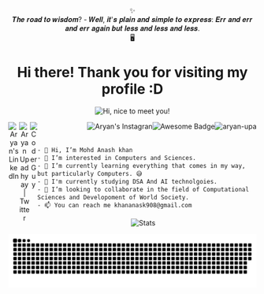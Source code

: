 <p align="center"> 
 ✨<br>𝑻𝒉𝒆 𝒓𝒐𝒂𝒅 𝒕𝒐 𝒘𝒊𝒔𝒅𝒐𝒎? - 𝑾𝒆𝒍𝒍, 𝒊𝒕'𝒔 𝒑𝒍𝒂𝒊𝒏 𝒂𝒏𝒅 𝒔𝒊𝒎𝒑𝒍𝒆 𝒕𝒐 𝒆𝒙𝒑𝒓𝒆𝒔𝒔: 𝑬𝒓𝒓 𝒂𝒏𝒅 𝒆𝒓𝒓 𝒂𝒏𝒅 𝒆𝒓𝒓 𝒂𝒈𝒂𝒊𝒏 𝒃𝒖𝒕 𝒍𝒆𝒔𝒔 𝒂𝒏𝒅 𝒍𝒆𝒔𝒔 𝒂𝒏𝒅 𝒍𝒆𝒔𝒔.<br>🖥️
</p>

<h1 align="center">Hi there! Thank you for visiting my profile :D</h1>

<p align="center">
  <img src="https://media4.giphy.com/media/v1.Y2lkPTc5MGI3NjExNzVjYTZoZDRrNzU0ems4am50YzhpcHFuMjRhZzdheHE4aDlvb3U0ZSZlcD12MV9pbnRlcm5hbF9naWZfYnlfaWQmY3Q9Zw/4ilFRqgbzbx4c/giphy.gif" width=500px title="Hi, nice to meet you!">
</p>



<p align="center"> 
  
  <a href="https://www.linkedin.com/in/aryan-upa/">
  <img align="left" alt="Aryan's LinkedIn" width="22px" src="https://cdn-icons-png.flaticon.com/512/174/174857.png" /> </a>
  <a href="https://twitter.com/aryanupa"><img align="left" alt= "Aryan Upadhyay | Twitter" width="22px" src="https://upload.wikimedia.org/wikipedia/commons/6/6f/Logo_of_Twitter.svg" /> </a>
  <img align="left" alt="CoderGuy" width="3%" src="https://www.csm.ornl.gov/~sheldon/ds/images/book_q.gif" >
  <img align="right" src="https://komarev.com/ghpvc/?username=aryan-upa&label=Profile%20views&color=0e75b6&style=flat" alt="aryan-upa" />
  <img align="right" src="https://cdn.rawgit.com/sindresorhus/awesome/d7305f38d29fed78fa85652e3a63e154dd8e8829/media/badge.svg" alt="Awesome Badge"/>
  <a href="https://www.instagram.com/aryan.upa/"> 
    <img align="right" alt="Aryan's Instagran" src="https://img.shields.io/badge/-aryan.upa-purple?style=flat-square&logo=instagram&logoColor=white&link=https://instagram.com/aryan.upa"> </a>
  <br> <br>
  
</p>


```
- 👋 Hi, I’m Mohd Anash khan
- 👀 I’m interested in Computers and Sciences.
- 🌱 I’m currently learning everything that comes in my way, but particularly Computers. 😅
- 🏫 I'm currently studying DSA And AI technolgoies.
- 💞️ I’m looking to collaborate in the field of Computational Sciences and Developoment of World Society.
- 📫 You can reach me khananask908@gmail.com 
```


<!-- Socials with Links -->
<!-- Gifs found on GIPHY made by @devrock -->
<!--
<p align="left">
  <img alt="python" src="https://i.giphy.com/media/LMt9638dO8dftAjtco/200.webp" width="100" title="python">
  <img alt="javascript" src="https://media3.giphy.com/media/ln7z2eWriiQAllfVcn/200w.webp" width="100" title="javascript">
  <img alt="html5" src="https://media.giphy.com/media/XAxylRMCdpbEWUAvr8/giphy.gif" width="100" title="html">
  <img alt="css" src="https://media.giphy.com/media/fsEaZldNC8A1PJ3mwp/giphy.gif" width="100" title="css">
  <img src="https://cdn.jsdelivr.net/gh/devicons/devicon@latest/icons/jupyter/jupyter-original.svg" width="100px" title="jupyter">
  <img src="https://cdn.jsdelivr.net/gh/devicons/devicon/icons/django/django-plain.svg" width="100px" title="django">
  <img src="https://cdn.jsdelivr.net/gh/devicons/devicon@latest/icons/postgresql/postgresql-original.svg" width="100px" title="postgresql">
</p>

  <img src="https://cdn.jsdelivr.net/gh/devicons/devicon@latest/icons/git/git-original.svg" width="50px" title="git">
  <img alt="node" src="https://media.giphy.com/media/kdFc8fubgS31b8DsVu/giphy.gif" width="100" title="node">
  <img alt="github" src="https://i.giphy.com/media/KzJkzjggfGN5Py6nkT/200.webp" width="100" title="github">
  <img alt="VSCode" src="https://i.giphy.com/media/IdyAQJVN2kVPNUrojM/200.webp" width="100" title="vscode">
  <img alt="sublime" src="https://media.giphy.com/media/jnDKffgCfGYOp6cMTK/giphy.gif" width="100" title="sublime">
  <img src="https://cdn.jsdelivr.net/gh/devicons/devicon@latest/icons/java/java-original.svg" width="50px" title="java">
  <img src="https://cdn.jsdelivr.net/gh/devicons/devicon@latest/icons/npm/npm-original-wordmark.svg" width="50px" title="npm">
  <img src="https://cdn.jsdelivr.net/gh/devicons/devicon@latest/icons/bootstrap/bootstrap-plain.svg" width="50px" title="bootstrap">
  <img src="https://cdn.jsdelivr.net/gh/devicons/devicon@latest/icons/r/r-original.svg" width="50px" title="r">
  <img src="https://cdn.jsdelivr.net/gh/devicons/devicon@latest/icons/mongodb/mongodb-original.svg" width="50px" title="mongodb">
  <img src="https://cdn.jsdelivr.net/npm/devicons@1.8.0/!SVG/ruby.svg" width="50px" title="ruby">
  <img src="https://cdn.jsdelivr.net/gh/devicons/devicon@latest/icons/googlecloud/googlecloud-original.svg" width="50px" title="google cloud">
  -->

<p align="center">
<img align="center" alt="Stats" src="https://github-readme-stats.vercel.app/api?username=shpatrickguo&show_icons=true&theme=dark&hide=issues&hide_border=true&hide_title=true&count_private=true">
</p>

<!-- Snake game of GitHub Contributions https://github.com/marketplace/actions/generate-snake-game-from-github-contribution-grid -->
![github contribution grid snake animation](https://github.com/shpatrickguo/shpatrickguo/blob/output/github-contribution-grid-snake-dark.svg)
